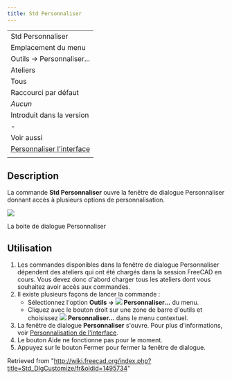 ```yaml
---
title: Std Personnaliser
---
```

|  |
| --- |
| Std Personnaliser |
| Emplacement du menu |
| Outils → Personnaliser... |
| Ateliers |
| Tous |
| Raccourci par défaut |
| *Aucun* |
| Introduit dans la version |
| - |
| Voir aussi |
| [Personnaliser l'interface](/Interface_Customization/fr "Interface Customization/fr") |
|  |

## Description

La commande **Std Personnaliser** ouvre la fenêtre de dialogue Personnaliser donnant accès à plusieurs options de personnalisation.

![](/images/Std_DlgCustomize_tab_Toolbars.png)

La boite de dialogue Personnaliser

## Utilisation

1. Les commandes disponibles dans la fenêtre de dialogue Personnaliser dépendent des ateliers qui ont été chargés dans la session FreeCAD en cours. Vous devez donc d'abord charger tous les ateliers dont vous souhaitez avoir accès aux commandes.
2. Il existe plusieurs façons de lancer la commande :
   * Sélectionnez l'option **Outils → ![](/images/Std_DlgCustomize.svg) Personnaliser...** du menu.
   * Cliquez avec le bouton droit sur une zone de barre d'outils et choisissez **![](/images/Std_DlgCustomize.svg) Personnaliser...** dans le menu contextuel.
3. La fenêtre de dialogue **Personnaliser** s'ouvre. Pour plus d'informations, voir [Personnalisation de l'interface](/Interface_Customization/fr#Options "Interface Customization/fr").
4. Le bouton Aide ne fonctionne pas pour le moment.
5. Appuyez sur le bouton Fermer pour fermer la fenêtre de dialogue.

Retrieved from "<http://wiki.freecad.org/index.php?title=Std_DlgCustomize/fr&oldid=1495734>"